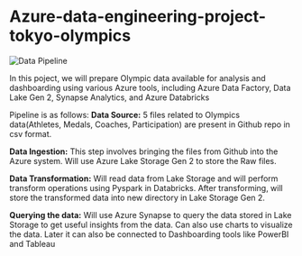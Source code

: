 # Azure-data-engineering-project-tokyo-olympics

![Data Pipeline](https://github.com/Akash743/azure-data-engineering-project-tokyo-olympics/assets/57750483/dc6d4bcd-3311-4286-9ab7-7085fadf0d81)


In this poject, we will prepare Olympic data available for analysis and dashboarding using various Azure tools, including Azure Data Factory, Data Lake Gen 2, Synapse Analytics, and Azure Databricks

Pipeline is as follows:
**Data Source:** 5 files related to Olympics data(Athletes, Medals, Coaches, Participation) are present in Github repo in csv format. 

**Data Ingestion:** This step involves bringing the files from Github into the Azure system. Will use Azure Lake Storage Gen 2 to store the Raw files.

**Data Transformation:** Will read data from Lake Storage and will perform transform operations using Pyspark in Databricks. After transforming, will store the transformed data into new directory in Lake Storage Gen 2.

**Querying the data:** Will use Azure Synapse to query the data stored in Lake Storage to get useful insights from the data. Can also use charts to visualize the data.
Later it can also be connected to Dashboarding tools like PowerBI and Tableau
